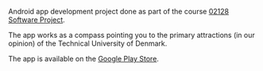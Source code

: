 Android app development project done as part of the course [02128 Software Project](https://kurser.dtu.dk/course/02128).

The app works as a compass pointing you to the primary attractions (in our opinion) of the Technical University of Denmark.

The app is available on the [Google Play Store](https://play.google.com/store/apps/details?id=dk.pressere.kbkompas).
